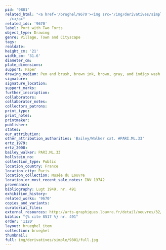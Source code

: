 ```yaml
---
pid: '9801'
related_html: "<a href='/brughel/9670'><img src='/img/derivatives/simple/9670/thumbnail.jpg'
  /></a>"
related_ids: '9670'
label: Port with Two Forts
object_type: Drawing
genre: Village, Town and Cityscape
tags: 
realdate: 
height_cm: '21'
width_cm: '31.6'
diameter_cm: 
plate_dimensions: 
support: Paper
drawing_medium: Pen and brush, brown ink, brown, gray, and indigo wash
signature: 
signature_location: 
support_marks: 
further_inscription: 
collaborators: 
collaborator_notes: 
collectors_patrons: 
print_type: 
print_notes: 
printmaker: 
publisher: 
states: 
our_attribution: 
other_attribution_authorities: 'Bailey/Walker cat. #PARI.ML.33'
ertz_1979: 
ertz_2008: 
bailey_walker: PARI.ML.33
hollstein_no: 
collection_type: Public
location_country: France
location_city: Paris
location_collection: Musée du Louvre
location_or_most_recent_sale_notes: INV 19742
provenance: 
bibliography: Lugt 1949, nr. 491
exhibition_history: 
related_works: '9670'
copies_and_variants: 
curatorial_files: 
external_resources: http://arts-graphiques.louvre.fr/detail/oeuvres/32/109884-Port-de-mer-avec-deux-forts
biblio: "{% cite 8517 %} nr. 491"
order: '1120'
layout: brueghel_item
collection: brueghel
thumbnail: 
full: img/derivatives/simple/9801/full.jpg
---
```

